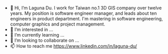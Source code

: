 - 👋 Hi, I’m Laguna Du. I work for Taiwan no.1 3D GIS company over twelve years. My position is software engineer manager, and leads about ten engineers in product department. I'm mastering in software engineering, computer graphics and project management.
- 👀 I’m interested in ...
- 🌱 I’m currently learning ...
- 💞️ I’m looking to collaborate on ...
- 📫 How to reach me https://www.linkedin.com/in/laguna-du/

<!---
lag945/lag945 is a ✨ special ✨ repository because its `README.md` (this file) appears on your GitHub profile.
You can click the Preview link to take a look at your changes.
--->
